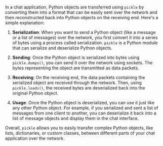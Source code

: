 In a chat application, Python objects are transferred using `pickle` by converting them into a format that can be easily sent over the network and then reconstructed back into Python objects on the receiving end. Here's a simple explanation:

1. **Serialization**: When you want to send a Python object (like a message or a list of messages) over the network, you first convert it into a series of bytes using a process called serialization. `pickle` is a Python module that can serialize and deserialize Python objects.

2. **Sending**: Once the Python object is serialized into bytes using `pickle.dumps()`, you can send it over the network using sockets. The bytes representing the object are transmitted as data packets.

3. **Receiving**: On the receiving end, the data packets containing the serialized object are received through the network. Then, using `pickle.loads()`, the received bytes are deserialized back into the original Python object.

4. **Usage**: Once the Python object is deserialized, you can use it just like any other Python object. For example, if you serialized and sent a list of messages from one client to another, you can deserialize it back into a list of message objects and display them in the chat interface.

Overall, `pickle` allows you to easily transfer complex Python objects, like lists, dictionaries, or custom classes, between different parts of your chat application over the network.